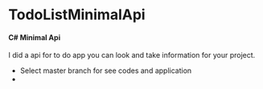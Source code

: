 # TodoListMinimalApi

#### C# Minimal Api

I did a api for to do app you can look and take information for your project.


- Select master branch for see codes and application
- 
